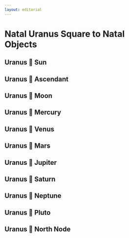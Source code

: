 ```yaml
---
layout: editorial
---
```


# Natal Uranus Square to Natal Objects

## Uranus 🔲 Sun&#x20;

## Uranus 🔲 Ascendant&#x20;

## Uranus 🔲 Moon&#x20;

## Uranus 🔲 Mercury&#x20;

## Uranus 🔲 Venus&#x20;

## Uranus 🔲  Mars&#x20;

## Uranus 🔲 Jupiter&#x20;

## Uranus 🔲 Saturn&#x20;

## Uranus 🔲 Neptune&#x20;

## Uranus 🔲 Pluto&#x20;

## Uranus 🔲  North Node&#x20;
